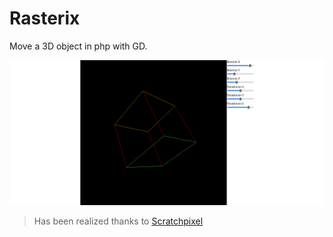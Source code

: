# Rasterix

Move a 3D object in php with GD.

![screenshot of object](Screenshot.png)

> Has been realized thanks to [Scratchpixel](https://www.scratchapixel.com/)
